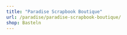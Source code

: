 ```yaml
---
title: "Paradise Scrapbook Boutique"
url: /paradise/paradise-scrapbook-boutique/
shop: Basteln
---
```

